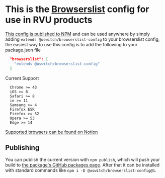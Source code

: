 # This is the [Browserslist](https://github.com/browserslist/browserslist) config for use in RVU products

[This config is published to NPM](https://www.npmjs.com/package/@uswitch/browserslist-config) and can be used anywhere by simply adding `extends @uswitch/browserslist-config` to your browserslist config, the easiest way to use this config is to add the following to your package.json file

```json
  "browserslist": [
    "extends @uswitch/browserslist-config"
  ]
```

Current Support 
```
  Chrome >= 43
  iOS >= 8
  Safari >= 8
  ie >= 11
  Samsung >= 4
  Firefox ESR
  Firefox >= 52
  Opera >= 53
  Edge >= 14
```

[Supported browsers can be found on Notion](https://www.notion.so/rvu/Browser-support-4f8c037f60ef4245a84d36913215e079)

## Publishing

You can publish the current version with `npm publish`, which will push your build to [the package's GitHub packages page](https://github.com/uswitch/browserslist-config/pkgs/npm/browserslist-config). After that it can be installed with standard commands like `npm i -D @uswitch/browserslist-config@1`.

